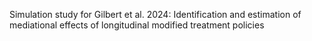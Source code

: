 Simulation study for Gilbert et al. 2024: Identification and estimation of mediational effects of
longitudinal modified treatment policies
